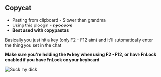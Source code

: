 ## Copycat

- Pasting from clipboard - Slower than grandma
- Using this ploogin - ***nyoooom***
- **Best used with copypastas**

Basically you just hit a key (only F2 - F12 atm) and it'll automatically enter the thing you set in the chat

**Make sure you're holding the `Fn` key when using F2 - F12, or have FnLock enabled if you have FnLock on your keyboard**

![Suck my dick](https://i.vgy.me/XZFHKy.png)
